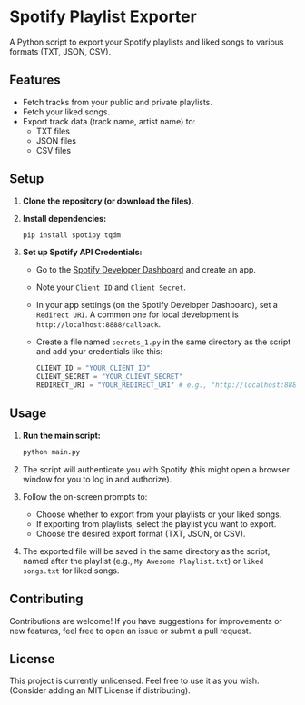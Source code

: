 # Spotify Playlist Exporter

A Python script to export your Spotify playlists and liked songs to various formats (TXT, JSON, CSV).

## Features

- Fetch tracks from your public and private playlists.
- Fetch your liked songs.
- Export track data (track name, artist name) to:
    - TXT files
    - JSON files
    - CSV files

## Setup

1.  **Clone the repository (or download the files).**
2.  **Install dependencies:**

    ```bash
    pip install spotipy tqdm
    ```
4.  **Set up Spotify API Credentials:**
    *   Go to the [Spotify Developer Dashboard](https://developer.spotify.com/dashboard/) and create an app.
    *   Note your `Client ID` and `Client Secret`.
    *   In your app settings (on the Spotify Developer Dashboard), set a `Redirect URI`. A common one for local development is `http://localhost:8888/callback`.
    *   Create a file named `secrets_1.py` in the same directory as the script and add your credentials like this:

        ```python
        CLIENT_ID = "YOUR_CLIENT_ID"
        CLIENT_SECRET = "YOUR_CLIENT_SECRET"
        REDIRECT_URI = "YOUR_REDIRECT_URI" # e.g., "http://localhost:8888/callback"
        ```

## Usage

1.  **Run the main script:**

    ```bash
    python main.py
    ```
3.  The script will authenticate you with Spotify (this might open a browser window for you to log in and authorize).
4.  Follow the on-screen prompts to:
    *   Choose whether to export from your playlists or your liked songs.
    *   If exporting from playlists, select the playlist you want to export.
    *   Choose the desired export format (TXT, JSON, or CSV).
5.  The exported file will be saved in the same directory as the script, named after the playlist (e.g., `My Awesome Playlist.txt`) or `liked songs.txt` for liked songs.

## Contributing

Contributions are welcome! If you have suggestions for improvements or new features, feel free to open an issue or submit a pull request.

## License

This project is currently unlicensed. Feel free to use it as you wish. (Consider adding an MIT License if distributing).
